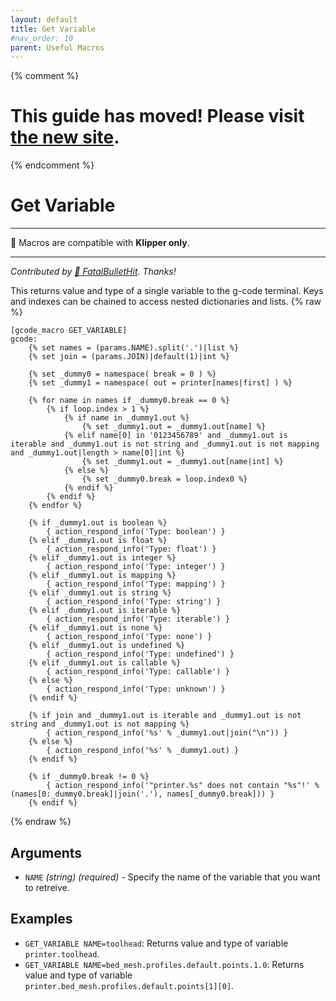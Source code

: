 ```yaml
---
layout: default
title: Get Variable
#nav_order: 10
parent: Useful Macros
---
```

{% comment %} 
# This guide has moved! Please visit [the new site](http://ellis3dp.com/Print-Tuning-Guide/).
{% endcomment %}
# Get Variable
---
:dizzy: Macros are compatible with **Klipper only**.

---
*Contributed by [:page_facing_up: FatalBulletHit](https://github.com/FatalBulletHit). Thanks!*

This returns value and type of a single variable to the g-code terminal. Keys and indexes can be chained to access nested dictionaries and lists.
{% raw %}
```
[gcode_macro GET_VARIABLE]
gcode:
    {% set names = (params.NAME).split('.')|list %}
    {% set join = (params.JOIN)|default(1)|int %}
    
    {% set _dummy0 = namespace( break = 0 ) %}
    {% set _dummy1 = namespace( out = printer[names|first] ) %}
    
    {% for name in names if _dummy0.break == 0 %}
        {% if loop.index > 1 %}
            {% if name in _dummy1.out %}
                {% set _dummy1.out = _dummy1.out[name] %}
            {% elif name[0] in '0123456789' and _dummy1.out is iterable and _dummy1.out is not string and _dummy1.out is not mapping and _dummy1.out|length > name[0]|int %}
                {% set _dummy1.out = _dummy1.out[name|int] %}
            {% else %}
                {% set _dummy0.break = loop.index0 %}
            {% endif %}
        {% endif %}
    {% endfor %}
    
    {% if _dummy1.out is boolean %}
        { action_respond_info('Type: boolean') }
    {% elif _dummy1.out is float %}
        { action_respond_info('Type: float') }
    {% elif _dummy1.out is integer %}
        { action_respond_info('Type: integer') }
    {% elif _dummy1.out is mapping %}
        { action_respond_info('Type: mapping') }
    {% elif _dummy1.out is string %}
        { action_respond_info('Type: string') }
    {% elif _dummy1.out is iterable %}
        { action_respond_info('Type: iterable') }
    {% elif _dummy1.out is none %}
        { action_respond_info('Type: none') }
    {% elif _dummy1.out is undefined %}
        { action_respond_info('Type: undefined') }
    {% elif _dummy1.out is callable %}
        { action_respond_info('Type: callable') }
    {% else %}
        { action_respond_info('Type: unknown') }
    {% endif %}
    
    {% if join and _dummy1.out is iterable and _dummy1.out is not string and _dummy1.out is not mapping %}
        { action_respond_info('%s' % _dummy1.out|join("\n")) }
    {% else %}
        { action_respond_info('%s' % _dummy1.out) }
    {% endif %}
    
    {% if _dummy0.break != 0 %}
        { action_respond_info('"printer.%s" does not contain "%s"!' % (names[0:_dummy0.break]|join('.'), names[_dummy0.break])) }
    {% endif %}
```
{% endraw %}
## Arguments
- `NAME` *(string) (required)* - Specify the name of the variable that you want to retreive.

## Examples
- `GET_VARIABLE NAME=toolhead`: Returns value and type of variable `printer.toolhead`.
- `GET_VARIABLE NAME=bed_mesh.profiles.default.points.1.0`: Returns value and type of variable `printer.bed_mesh.profiles.default.points[1][0]`.

